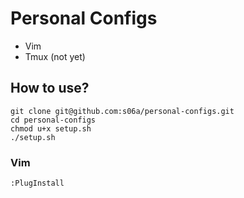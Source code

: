 # Personal Configs

- Vim
- Tmux (not yet)

## How to use?
```
git clone git@github.com:s06a/personal-configs.git
cd personal-configs
chmod u+x setup.sh
./setup.sh
```

### Vim
```
:PlugInstall
```
